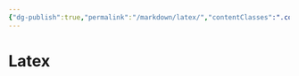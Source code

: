 ```yaml
---
{"dg-publish":true,"permalink":"/markdown/latex/","contentClasses":".content svg {width: 100%; height: auto;}"}
---
```



# Latex